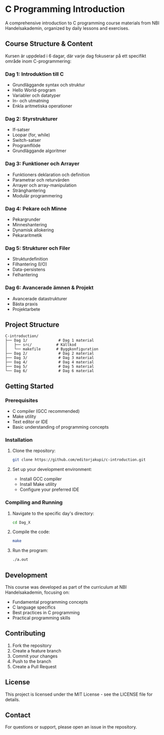 # C Programming Introduction

A comprehensive introduction to C programming course materials from NBI Handelsakademin, organized by daily lessons and exercises.

## Course Structure & Content

Kursen är uppdelad i 6 dagar, där varje dag fokuserar på ett specifikt område inom C-programmering:

### Dag 1: Introduktion till C

- Grundläggande syntax och struktur
- Hello World-program
- Variabler och datatyper
- In- och utmatning
- Enkla aritmetiska operationer

### Dag 2: Styrstrukturer

- If-satser
- Loopar (for, while)
- Switch-satser
- Programflöde
- Grundläggande algoritmer

### Dag 3: Funktioner och Arrayer

- Funktioners deklaration och definition
- Parametrar och returvärden
- Arrayer och array-manipulation
- Stränghantering
- Modulär programmering

### Dag 4: Pekare och Minne

- Pekargrunder
- Minneshantering
- Dynamisk allokering
- Pekararitmetik

### Dag 5: Strukturer och Filer

- Strukturdefinition
- Filhantering (I/O)
- Data-persistens
- Felhantering

### Dag 6: Avancerade ämnen & Projekt

- Avancerade datastrukturer
- Bästa praxis
- Projektarbete

## Project Structure

```
C-introduction/
├── Dag 1/              # Dag 1 material
│   ├── src/           # Källkod
│   └── makefile       # Byggkonfiguration
├── Dag 2/              # Dag 2 material
├── Dag 3/              # Dag 3 material
├── Dag 4/              # Dag 4 material
├── Dag 5/              # Dag 5 material
└── Dag 6/              # Dag 6 material
```

## Getting Started

### Prerequisites

- C compiler (GCC recommended)
- Make utility
- Text editor or IDE
- Basic understanding of programming concepts

### Installation

1. Clone the repository:

   ```bash
   git clone https://github.com/editorjakupi/c-introduction.git
   ```

2. Set up your development environment:
   - Install GCC compiler
   - Install Make utility
   - Configure your preferred IDE

### Compiling and Running

1. Navigate to the specific day's directory:

   ```bash
   cd Dag_X
   ```

2. Compile the code:

   ```bash
   make
   ```

3. Run the program:
   ```bash
   ./a.out
   ```

## Development

This course was developed as part of the curriculum at NBI Handelsakademin, focusing on:

- Fundamental programming concepts
- C language specifics
- Best practices in C programming
- Practical programming skills

## Contributing

1. Fork the repository
2. Create a feature branch
3. Commit your changes
4. Push to the branch
5. Create a Pull Request

## License

This project is licensed under the MIT License - see the LICENSE file for details.

## Contact

For questions or support, please open an issue in the repository.
